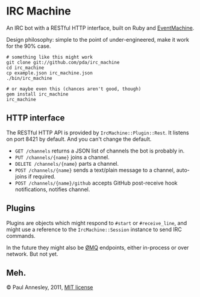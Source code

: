 IRC Machine
===========

An IRC bot with a RESTful HTTP interface, built on Ruby and [EventMachine](http://rubyeventmachine.com/).

Design philosophy: simple to the point of under-engineered, make it work for the 90% case.

    # something like this might work
    git clone git://github.com/pda/irc_machine
    cd irc_machine
    cp example.json irc_machine.json
    ./bin/irc_machine

    # or maybe even this (chances aren't good, though)
    gem install irc_machine
    irc_machine


HTTP interface
--------------

The RESTful HTTP API is provided by `IrcMachine::Plugin::Rest`. It listens on port 8421 by default. And you can't change the default.

* `GET /channels` returns a JSON list of channels the bot is probably in.
* `PUT /channels/{name}` joins a channel.
* `DELETE /channels/{name}` parts a channel.
* `POST /channels/{name}` sends a text/plain message to a channel, auto-joins if required.
* `POST /channels/{name}/github` accepts GitHub post-receive hook notifications, notifies channel.


Plugins
-------

Plugins are objects which might respond to `#start` or `#receive_line`, and might use a reference to the `IrcMachine::Session` instance to send IRC commands.

In the future they might also be [ØMQ](http://www.zeromq.org/) endpoints, either in-process or over network. But not yet.


Meh.
----

© Paul Annesley, 2011, [MIT license](http://www.opensource.org/licenses/mit-license.php)
